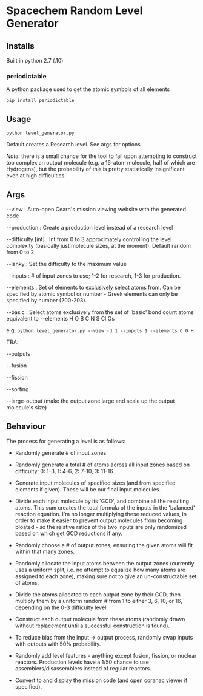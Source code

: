 # Spacechem Random Level Generator

## Installs

Built in python 2.7 (.10)

### periodictable

A python package used to get the atomic symbols of all elements

 `pip install periodictable`

## Usage

`python level_generator.py`

Default creates a Research level. See args for options.

*Note*: there is a small chance for the tool to fail upon attempting to construct too complex an
        output molecule (e.g. a 16-atom molecule, half of which are Hydrogens), but the probability
        of this is pretty statistically insignificant even at high difficulties.

## Args

--view : Auto-open Cearn's mission viewing website with the generated code

--production : Create a production level instead of a research level

--difficulty [int] : Int from 0 to 3 approximately controlling the level complexity
                     (basically just molecule sizes, at the moment).
                     Default random from 0 to 2

--lanky : Set the difficulty to the maximum value

--inputs : # of input zones to use; 1-2 for research, 1-3 for production.

--elements : Set of elements to exclusively select atoms from. Can be specified by atomic symbol or
             number - Greek elements can only be specified by number (200-203).

--basic : Select atoms exclusively from the set of 'basic' bond count atoms
          equivalent to --elements H O B C N S Cl Os

e.g. `python level_generator.py --view -d 1 --inputs 1 --elements C O H`

TBA:

 --outputs

 --fusion

 --fission

 --sorting

 --large-output (make the output zone large and scale up the output molecule's size)


## Behaviour

The process for generating a level is as follows:

* Randomly generate # of input zones

* Randomly generate a total # of atoms across all input zones based on difficulty:
  0: 1-3, 1: 4-6, 2: 7-10, 3: 11-16

* Generate input molecules of specified sizes (and from specified elements if given).
  These will be our final input molecules.

* Divide each input molecule by its 'GCD', and combine all the resulting atoms. This sum creates the
  total formula of the inputs in the 'balanced' reaction equation.
  I'm no longer multiplying these reduced values, in order to make it easier to prevent output
  molecules from becoming bloated - so the relative ratios of the two inputs are only randomized
  based on which get GCD reductions if any.

* Randomly choose a # of output zones, ensuring the given atoms will fit within that many zones.

* Randomly allocate the input atoms between the output zones (currently uses a uniform split, i.e.
  no attempt to equalize how many atoms are assigned to each zone), making sure not to give an
  un-constructable set of atoms.

* Divide the atoms allocated to each output zone by their GCD, then multiply them by a uniform
  random # from 1 to either 3, 6, 10, or 16, depending on the 0-3 difficulty level.

* Construct each output molecule from these atoms (randomly drawn without replacement until a
  successful construction is found).

* To reduce bias from the input -> output process, randomly swap inputs with outputs with 50%
  probability.

* Randomly add level features - anything except fusion, fission, or nuclear reactors.
  Production levels have a 1/50 chance to use assemblers/disassemblers instead of regular reactors.

* Convert to and display the mission code (and open coranac viewer if specified).
